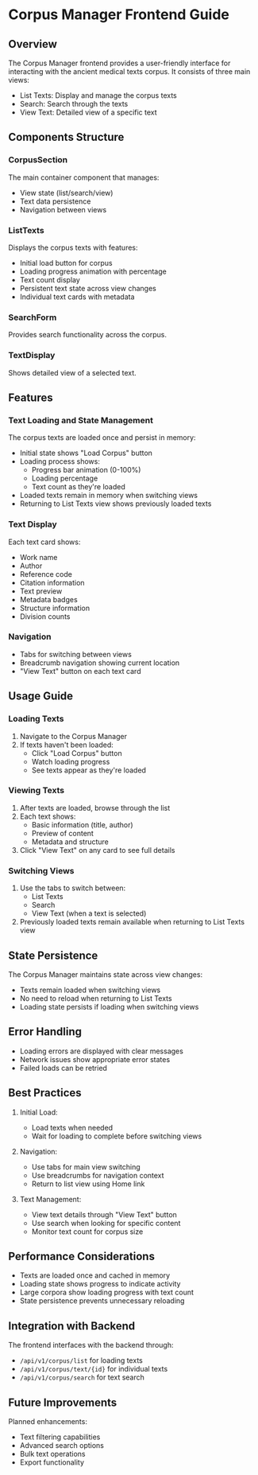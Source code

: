 # Corpus Manager Frontend Guide

## Overview

The Corpus Manager frontend provides a user-friendly interface for interacting with the ancient medical texts corpus. It consists of three main views:
- List Texts: Display and manage the corpus texts
- Search: Search through the texts
- View Text: Detailed view of a specific text

## Components Structure

### CorpusSection
The main container component that manages:
- View state (list/search/view)
- Text data persistence
- Navigation between views

### ListTexts
Displays the corpus texts with features:
- Initial load button for corpus
- Loading progress animation with percentage
- Text count display
- Persistent text state across view changes
- Individual text cards with metadata

### SearchForm
Provides search functionality across the corpus.

### TextDisplay
Shows detailed view of a selected text.

## Features

### Text Loading and State Management

The corpus texts are loaded once and persist in memory:
- Initial state shows "Load Corpus" button
- Loading process shows:
  - Progress bar animation (0-100%)
  - Loading percentage
  - Text count as they're loaded
- Loaded texts remain in memory when switching views
- Returning to List Texts view shows previously loaded texts

### Text Display

Each text card shows:
- Work name
- Author
- Reference code
- Citation information
- Text preview
- Metadata badges
- Structure information
- Division counts

### Navigation

- Tabs for switching between views
- Breadcrumb navigation showing current location
- "View Text" button on each text card

## Usage Guide

### Loading Texts

1. Navigate to the Corpus Manager
2. If texts haven't been loaded:
   - Click "Load Corpus" button
   - Watch loading progress
   - See texts appear as they're loaded

### Viewing Texts

1. After texts are loaded, browse through the list
2. Each text shows:
   - Basic information (title, author)
   - Preview of content
   - Metadata and structure
3. Click "View Text" on any card to see full details

### Switching Views

1. Use the tabs to switch between:
   - List Texts
   - Search
   - View Text (when a text is selected)
2. Previously loaded texts remain available when returning to List Texts view

## State Persistence

The Corpus Manager maintains state across view changes:
- Texts remain loaded when switching views
- No need to reload when returning to List Texts
- Loading state persists if loading when switching views

## Error Handling

- Loading errors are displayed with clear messages
- Network issues show appropriate error states
- Failed loads can be retried

## Best Practices

1. Initial Load:
   - Load texts when needed
   - Wait for loading to complete before switching views

2. Navigation:
   - Use tabs for main view switching
   - Use breadcrumbs for navigation context
   - Return to list view using Home link

3. Text Management:
   - View text details through "View Text" button
   - Use search when looking for specific content
   - Monitor text count for corpus size

## Performance Considerations

- Texts are loaded once and cached in memory
- Loading state shows progress to indicate activity
- Large corpora show loading progress with text count
- State persistence prevents unnecessary reloading

## Integration with Backend

The frontend interfaces with the backend through:
- `/api/v1/corpus/list` for loading texts
- `/api/v1/corpus/text/{id}` for individual texts
- `/api/v1/corpus/search` for text search

## Future Improvements

Planned enhancements:
- Text filtering capabilities
- Advanced search options
- Bulk text operations
- Export functionality
